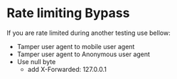 # Rate limiting Bypass

If you are rate limited during another testing use bellow:

- Tamper user agent to mobile user agent
- Tamper user agent to Anonymous user agent
- Use null byte
    - add X-Forwarded: 127.0.0.1